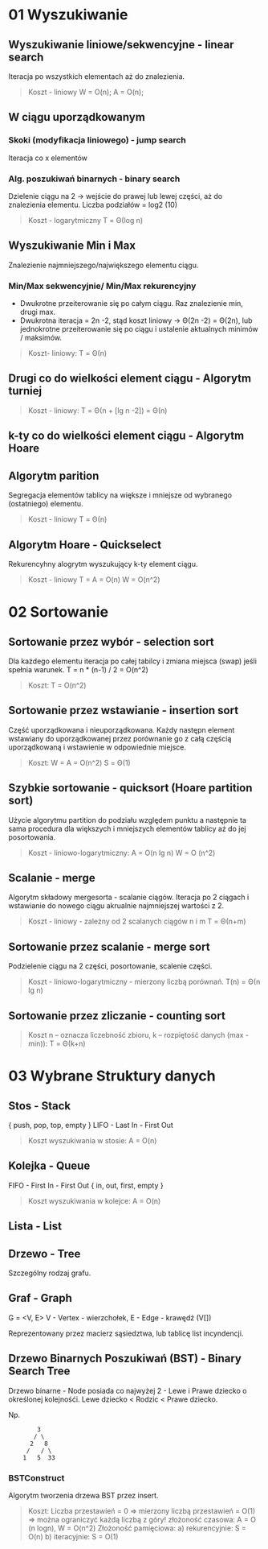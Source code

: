 # 01 Wyszukiwanie

## Wyszukiwanie liniowe/sekwencyjne - linear search
Iteracja po wszystkich elementach aż do znalezienia.

> Koszt - liniowy
> W = O(n); A = O(n);


## W ciągu uporządkowanym

### Skoki (modyfikacja liniowego) - jump search
Iteracja co x elementów 

### Alg. poszukiwań binarnych - binary search
Dzielenie ciągu na 2 -> wejście do prawej lub lewej części,
aż do znalezienia elementu. Liczba podziałów = log2 (10)

> Koszt - logarytmiczny
> T = Θ(log n)


## Wyszukiwanie Min i Max
Znalezienie najmniejszego/największego elementu ciągu.

### Min/Max sekwencyjnie/ Min/Max rekurencyjny
- Dwukrotne przeiterowanie się po całym ciągu. Raz znalezienie min, drugi max.
- Dwukrotna iteracja = 2n -2, stąd koszt liniowy -> Θ(2n -2) = Θ(2n),
lub jednokrotne przeiterowanie się po ciągu i ustalenie aktualnych
minimów / maksimów.

> Koszt- liniowy:
> T = Θ(n)


## Drugi co do wielkości element ciągu - Algorytm turniej

> Koszt - liniowy:
> T = Θ(n + [lg n -2]) = Θ(n)


## k-ty co do wielkości element ciągu - Algorytm Hoare

## Algorytm parition
Segregacja elementów tablicy na większe i mniejsze od wybranego (ostatniego) elementu.

> Koszt - liniowy
> T = Θ(n)

## Algorytm Hoare - Quickselect
Rekurencyhny alogrytm wyszukujący k-ty element ciągu.

> Koszt - liniowy
> T = A = O(n)
> W = O(n^2)


# 02 Sortowanie

## Sortowanie przez wybór - selection sort
Dla każdego elementu iteracja po całej tabilcy i zmiana miejsca (swap) jeśli spełnia warunek.
T = n * (n-1) / 2 = O(n^2)

> Koszt:
> T = O(n^2)

## Sortowanie przez wstawianie - insertion sort
Część uporządkowana i nieuporządkowana. Każdy następn element wstawiany do uporządkowanej
przez porównanie go z całą częścią uporządkowaną i wstawienie w odpowiednie miejsce.

> Koszt:
> W = A = O(n^2)
> S = Θ(1)

## Szybkie sortowanie - quicksort (Hoare partition sort)
Użycie algorytmu partition do podziału względem punktu a następnie ta sama procedura dla większych
i mniejszych elementów tablicy aż do jej posortowania.

> Koszt - liniowo-logarytmiczny:
> A = O(n lg n)
> W = O (n^2)

## Scalanie - merge
Algorytm składowy mergesorta - scalanie ciągów. Iteracja po 2 ciągach i wstawianie do nowego ciągu
akrualnie najmniejszej wartości z 2.

> Koszt - liniowy - zależny od 2 scalanych ciągów n i m
>T =  Θ(n+m)

## Sortowanie przez scalanie - merge sort
Podzielenie ciągu na 2 części, posortowanie, scalenie części.

> Koszt - liniowo-logarytmiczny - mierzony liczbą porównań.
> T(n) = Θ(n lg n)

## Sortowanie przez zliczanie - counting sort

> Koszt n – oznacza liczebność zbioru, k – rozpiętość danych (max - min)):
> T = Θ(k+n) 

# 03 Wybrane Struktury danych

## Stos - Stack
{ push, pop, top, empty }
LIFO - Last In - First Out

>Koszt wyszukiwania w stosie: 
> A = O(n)

## Kolejka - Queue
FIFO - First In - First Out
{ in, out, first, empty }

>Koszt wyszukiwania w kolejce: 
> A = O(n)

## Lista - List

## Drzewo - Tree
Szczególny rodzaj grafu.

## Graf - Graph
G = <V, E>
V - Vertex - wierzchołek,
E - Edge - krawędź (V[])

Reprezentowany przez macierz sąsiedztwa, lub tablicę list incyndencji.

## Drzewo Binarnych Poszukiwań (BST) - Binary Search Tree
Drzewo binarne - Node posiada  co najwyżej 2 - Lewe i Prawe dziecko o
określonej kolejnośći. Lewe dziecko < Rodzic < Prawe dziecko.

Np.
```
        3
       / \
      2   8
     /   / \
    1   5  33
```
### BSTConstruct
Algorytm tworzenia drzewa BST przez insert.

> Koszt:
> Liczba przestawień = 0 => mierzony liczbą przestawień = O(1) => można ograniczyć każdą liczbą z góry!
> złożoność czasowa:
> A = O (n logn), W = O(n^2)
> Złożoność pamięciowa:
>   a) rekurencyjnie: S = O(n)
>   b) iteracyjnie: S = O(1)
